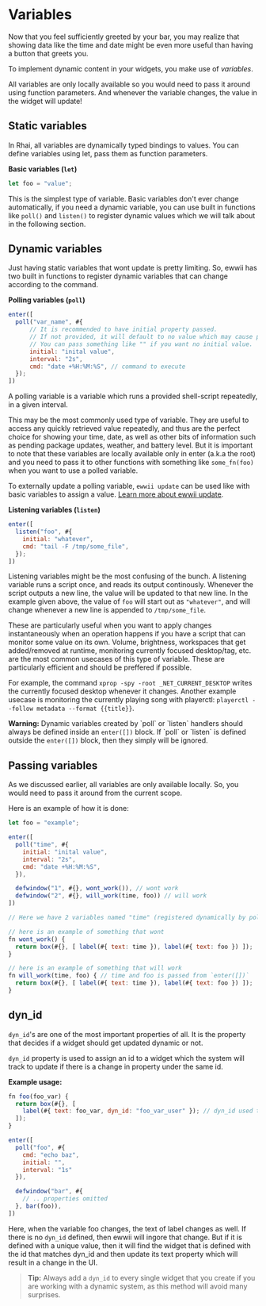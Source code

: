 # Variables

Now that you feel sufficiently greeted by your bar, you may realize that showing data like the time and date might be even more useful than having a button that greets you.

To implement dynamic content in your widgets, you make use of _variables_.

All variables are only locally available so you would need to pass it around using function parameters. And whenever the variable changes, the value in the widget will update!

## Static variables

In Rhai, all variables are dynamically typed bindings to values. You can define variables using let, pass them as function parameters.

**Basic variables (`let`)**

```js
let foo = "value";
```

This is the simplest type of variable.
Basic variables don't ever change automatically, if you need a dynamic variable, you can use built in functions like `poll()` and `listen()` to register dynamic values which we will talk about in the following section.

## Dynamic variables

Just having static variables that wont update is pretty limiting. So, ewwii has two built in functions to register dynamic variables that can change according to the command.

**Polling variables (`poll`)**

```js
enter([
  poll("var_name", #{
      // It is recommended to have initial property passed.
      // If not provided, it will default to no value which may cause problems when used.
      // You can pass something like "" if you want no initial value.
      initial: "inital value",
      interval: "2s",
      cmd: "date +%H:%M:%S", // command to execute
  });
])
```

A polling variable is a variable which runs a provided shell-script repeatedly, in a given interval.

This may be the most commonly used type of variable.
They are useful to access any quickly retrieved value repeatedly,
and thus are the perfect choice for showing your time, date, as well as other bits of information such as pending package updates, weather, and battery level.
But it is important to note that these variables are locally available only in enter (a.k.a the root) and you need to pass it to other functions with something like `some_fn(foo)` when you want to use a polled variable.

<!-- You can also specify an initial-value. This should prevent ewwii from waiting for the result of a given command during startup, thus
making the startup time faster. -->

To externally update a polling variable, `ewwii update` can be used like with basic variables to assign a value. [Learn more about ewwii update](../commands/update.md).

**Listening variables (`listen`)**

```js
enter([
  listen("foo", #{
    initial: "whatever",
    cmd: "tail -F /tmp/some_file",
  });
])
```

Listening variables might be the most confusing of the bunch.
A listening variable runs a script once, and reads its output continously.
Whenever the script outputs a new line, the value will be updated to that new line.
In the example given above, the value of `foo` will start out as `"whatever"`, and will change whenever a new line is appended to `/tmp/some_file`.

These are particularly useful when you want to apply changes instantaneously when an operation happens if you have a script
that can monitor some value on its own. Volume, brightness, workspaces that get added/removed at runtime,
monitoring currently focused desktop/tag, etc. are the most common usecases of this type of variable.
These are particularly efficient and should be preffered if possible.

For example, the command `xprop -spy -root _NET_CURRENT_DESKTOP` writes the currently focused desktop whenever it changes.
Another example usecase is monitoring the currently playing song with playerctl: `playerctl --follow metadata --format {{title}}`.

<!--
**Built-in "magic" variables**

In addition to defining your own variables, ewwii provides some values for you to use out of the box.
These include values such as your CPU and RAM usage.
These mostly contain their data as JSON, which you can then get using the [json access syntax](expression_language.md).
All available magic variables are listed [here](magic-vars.md). -->

<div class="warning">
<strong>Warning:</strong> Dynamic variables created by `poll` or `listen` handlers
should always be defined inside an <code>enter([])</code> block. 
If `poll` or `listen` is defined outside the <code>enter([])</code> block, then they simply will be ignored.
</div>

## Passing variables

As we discussed earlier, all variables are only available locally. So, you would need to pass it around from the current scope.

Here is an example of how it is done:

```js
let foo = "example";

enter([
  poll("time", #{
    initial: "inital value",
    interval: "2s",
    cmd: "date +%H:%M:%S",
  }),

  defwindow("1", #{}, wont_work()), // wont work
  defwindow("2", #{}, will_work(time, foo)) // will work
])

// Here we have 2 variables named "time" (registered dynamically by poll) and foo (a static variable)

// here is an example of something that wont
fn wont_work() {
  return box(#{}, [ label(#{ text: time }), label(#{ text: foo }) ]);
}

// here is an example of something that will work
fn will_work(time, foo) { // time and foo is passed from `enter([])`
  return box(#{}, [ label(#{ text: time }), label(#{ text: foo }) ]);
}
```

## dyn_id

`dyn_id`'s are one of the most important properties of all. It is the property that decides if a widget should get updated dynamic or not.

`dyn_id` property is used to assign an id to a widget which the system will track to update if there is a change in property under the same id.

**Example usage:**

```js
fn foo(foo_var) {
  return box(#{}, [
    label(#{ text: foo_var, dyn_id: "foo_var_user" }); // dyn_id used to make label dynamic
  ]);
}

enter([
  poll("foo", #{
    cmd: "echo baz",
    initial: "",
    interval: "1s"
  }),

  defwindow("bar", #{
    // .. properties omitted
  }, bar(foo)),
])
```

Here, when the variable foo changes, the text of label changes as well. If there is no `dyn_id` defined, then ewwii will ingore that change. But if it is defined with a unique value, then it will find the widget that is defined with the id that matches dyn_id and then update its text property which will result in a change in the UI.

> **Tip:** Always add a `dyn_id` to every single widget that you create if you are working with a dynamic system, as this method will avoid many surprises.
